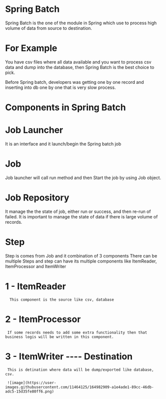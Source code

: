 # Spring Batch

Spring Batch is the one of the module in Spring which use to process high volume of data from source to destination.

# For Example
You have csv files where all data available and you want to process csv data and dump into the database, then Spring Batch is the best choice to pick.

Before Spring batch, developers was getting one by one record and inserting into db one by one that is very slow process.

# Components in Spring Batch

# Job Launcher
It is an interface and it launch/begin the Spring batch job

# Job
Job launcher will call run method and then Start the job by using Job object.

# Job Repository

It manage the the state of job, either run or success, and then re-run of failed.
It is important to manage the state of data if there is large volume of records.

# Step
 Step is comes from Job  and it combination of 3 components
 There can be multiple Steps and step can have its multiple components like ItemReader, ItemProcessor and ItemWriter 
 # 1 - ItemReader 
      This component is the source like csv, database
    
 # 2 - ItemProcessor
     If some records needs to add some extra functionality then that business logis will be written in this component.
     
 # 3 - ItemWriter ---- Destination 
     This is detination where data will be dump/exported like database, csv.
     
     ![image](https://user-images.githubusercontent.com/11464125/164982909-a1e4ade1-89cc-46db-adc5-15d35fe80ff6.png)

     
     

